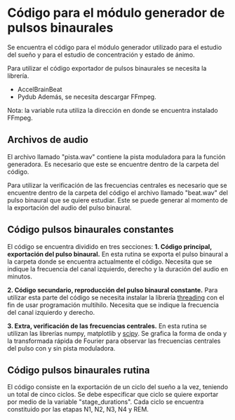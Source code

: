 # Código para el módulo generador de pulsos binaurales
Se encuentra el código para el módulo generador utilizado para el estudio del sueño y para el estudio de concentración y estado de ánimo.

Para utilizar el código exportador de pulsos binaurales se necesita la librería.
- AccelBrainBeat
- Pydub 
Además, se necesita descargar FFmpeg. 

Nota: la variable ruta utiliza la dirección en donde se encuentra instalado FFmpeg. 

## Archivos de audio
El archivo llamado "pista.wav" contiene la pista moduladora para la función generadora. Es necesario que este se encuentre dentro de la carpeta del código. 

Para utilizar la verificación de las frecuencias centrales es necesario que se encuentre dentro de la carpeta del código el archivo llamado "beat.wav" del pulso binaural que se quiere estudiar. Este se puede generar al momento de la exportación del audio del pulso binaural. 

## Código pulsos binaurales constantes
El código se encuentra dividido en tres secciones:
**1. Código principal, exportación del pulso binaural.** En esta rutina se exporta el pulso binaural a la carpeta donde se encuentra actualmente el código. Necesita que se indique la frecuencia del canal izquierdo, derecho y la duración del audio en minutos.

**2. Código secundario, reproducción del pulso binaural constante.** Para utilizar esta parte del código se necesita instalar la librería [threading](https://pypi.org/project/threaded/) con el fin de usar programación multihilo. Necesita que se indique la frecuencia del canal izquierdo y derecho.

**3. Extra, verificación de las frecuencias centrales.** En esta rutina se utilizan las librerías numpy, matplotlib y [scipy](https://scipy.org/install/). Se grafica la forma de onda y la transformada rápida de Fourier para observar las frecuencias centrales del pulso con y sin pista moduladora.

## Código pulsos binaurales rutina
El código consiste en la exportación de un ciclo del sueño a la vez, teniendo un total de cinco ciclos. Se debe especificar que ciclo se quiere exportar por medio de la variable "stage_durations". Cada ciclo se encuentra constituido por las etapas N1, N2, N3, N4 y REM. 
